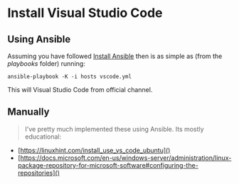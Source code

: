 # Install Visual Studio Code

## Using Ansible

Assuming you have followed [Install Ansible](install-ansible.md) then is as simple as (from the _playbooks_ folder) running:

```shell
ansible-playbook -K -i hosts vscode.yml

```

This will Visual Studio Code from official channel.

## Manually

> I've pretty much implemented these using Ansible. Its mostly educational:

* [https://linuxhint.com/install_use_vs_code_ubuntu]()
* [https://docs.microsoft.com/en-us/windows-server/administration/linux-package-repository-for-microsoft-software#configuring-the-repositories]()
